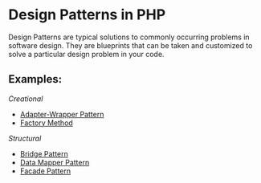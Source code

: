 Design Patterns in PHP
========================

Design Patterns are typical solutions to commonly occurring problems in software design. 
They are blueprints that can be taken and customized to solve a particular design problem in your code.

__Examples__:
-------------
_Creational_
  - [Adapter-Wrapper Pattern](https://github.com/zuxbrt/design-patterns-PHP/tree/master/Adapter-Wrapper)
  - [Factory Method](https://github.com/zuxbrt/design-patterns-PHP/tree/master/Factory%20Method)
  
_Structural_
  - [Bridge Pattern](https://github.com/zuxbrt/design-patterns-PHP/tree/master/Bridge)
  - [Data Mapper Pattern](https://github.com/zuxbrt/design-patterns-PHP/tree/master/Data%20Mapper)
  - [Facade Pattern](https://github.com/zuxbrt/design-patterns-PHP/tree/master/Facade)
